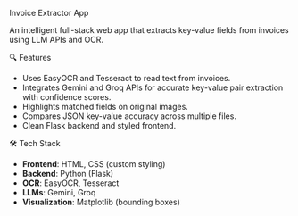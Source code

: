  Invoice Extractor App

An intelligent full-stack web app that extracts key-value fields from invoices using LLM APIs and OCR.

 🔍 Features
- Uses EasyOCR and Tesseract to read text from invoices.
- Integrates Gemini and Groq APIs for accurate key-value pair extraction with confidence scores.
- Highlights matched fields on original images.
- Compares JSON key-value accuracy across multiple files.
- Clean Flask backend and styled frontend.

 🛠️ Tech Stack
- **Frontend**: HTML, CSS (custom styling)
- **Backend**: Python (Flask)
- **OCR**: EasyOCR, Tesseract
- **LLMs**: Gemini, Groq
- **Visualization**: Matplotlib (bounding boxes)

